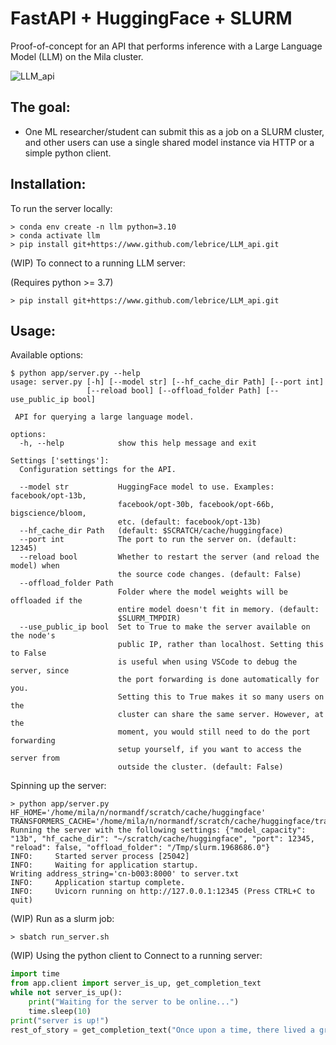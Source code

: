 # FastAPI + HuggingFace + SLURM

Proof-of-concept for an API that performs inference with a Large Language Model (LLM) on the Mila cluster.

![LLM_api](https://user-images.githubusercontent.com/13387299/184188304-3ce82a7f-29a6-49ed-86ba-4842db4e207e.png)

## The goal:

- One ML researcher/student can submit this as a job on a SLURM cluster, and other users can use a single shared model instance via HTTP or a simple python client.

## Installation:

To run the server locally:

```console
> conda env create -n llm python=3.10
> conda activate llm
> pip install git+https://www.github.com/lebrice/LLM_api.git
```

(WIP) To connect to a running LLM server:

(Requires python >= 3.7)
```console
> pip install git+https://www.github.com/lebrice/LLM_api.git
```


## Usage:

Available options:
```console
$ python app/server.py --help
usage: server.py [-h] [--model str] [--hf_cache_dir Path] [--port int]
                 [--reload bool] [--offload_folder Path] [--use_public_ip bool]

 API for querying a large language model.

options:
  -h, --help            show this help message and exit

Settings ['settings']:
  Configuration settings for the API.

  --model str           HuggingFace model to use. Examples: facebook/opt-13b,
                        facebook/opt-30b, facebook/opt-66b, bigscience/bloom,
                        etc. (default: facebook/opt-13b)
  --hf_cache_dir Path   (default: $SCRATCH/cache/huggingface)
  --port int            The port to run the server on. (default: 12345)
  --reload bool         Whether to restart the server (and reload the model) when
                        the source code changes. (default: False)
  --offload_folder Path
                        Folder where the model weights will be offloaded if the
                        entire model doesn't fit in memory. (default:
                        $SLURM_TMPDIR)
  --use_public_ip bool  Set to True to make the server available on the node's
                        public IP, rather than localhost. Setting this to False
                        is useful when using VSCode to debug the server, since
                        the port forwarding is done automatically for you.
                        Setting this to True makes it so many users on the
                        cluster can share the same server. However, at the
                        moment, you would still need to do the port forwarding
                        setup yourself, if you want to access the server from
                        outside the cluster. (default: False)
```

Spinning up the server:
```console
> python app/server.py
HF_HOME='/home/mila/n/normandf/scratch/cache/huggingface'
TRANSFORMERS_CACHE='/home/mila/n/normandf/scratch/cache/huggingface/transformers'
Running the server with the following settings: {"model_capacity": "13b", "hf_cache_dir": "~/scratch/cache/huggingface", "port": 12345, "reload": false, "offload_folder": "/Tmp/slurm.1968686.0"}
INFO:     Started server process [25042]
INFO:     Waiting for application startup.
Writing address_string='cn-b003:8000' to server.txt
INFO:     Application startup complete.
INFO:     Uvicorn running on http://127.0.0.1:12345 (Press CTRL+C to quit)
```

(WIP) Run as a slurm job:

```console
> sbatch run_server.sh
```

(WIP) Using the python client to Connect to a running server:

```python
import time
from app.client import server_is_up, get_completion_text
while not server_is_up():
    print("Waiting for the server to be online...")
    time.sleep(10)
print("server is up!")
rest_of_story = get_completion_text("Once upon a time, there lived a great wizard.")
```
